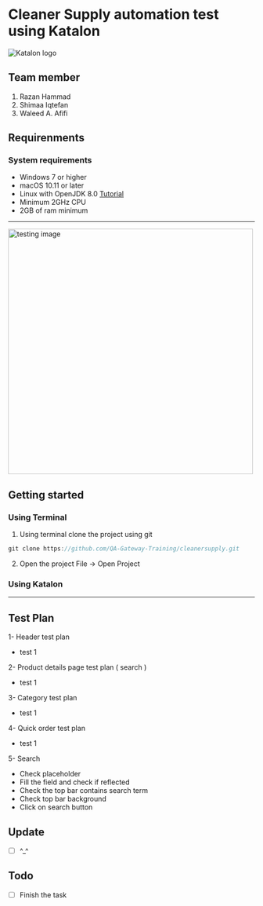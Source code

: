 
# Cleaner Supply automation test using Katalon
![Katalon logo](https://testautomationresources.com/wp-content/uploads/2020/08/Katalon-Studio.png)

## Team member
1. Razan Hammad
2. Shimaa Iqtefan
3. Waleed A. Afifi

## Requirenments
### System requirements
- Windows 7 or higher
- macOS 10.11 or later
- Linux with OpenJDK 8.0 [Tutorial](https://docs.katalon.com/katalon-studio/docs/katalon-studio-gui-beta-for-linux.html#install-katalon-studio-for-linux)
- Minimum 2GHz CPU
- 2GB of ram minimum

---

<img src="https://apptest.ai/wp-content/uploads/2019/08/ai_testbot_v2.1ca83181.gif" alt="testing image" width="500"/>

## Getting started

### Using Terminal
1. Using terminal clone the project using git
```Java
git clone https://github.com/QA-Gateway-Training/cleanersupply.git
```
2. Open the project File -> Open Project

### Using Katalon

---

## Test Plan

1- Header test plan
  - test 1

2- Product details page test plan ( search )
  - test 1

3- Category test plan
  - test 1

4- Quick order test plan
  - test 1
  
5- Search
  - Check placeholder
  - Fill the field and check if reflected
  - Check the top bar contains search term
  - Check top bar background
  - Click on search button
   
## Update
- [ ] ^_^

## Todo
- [ ] Finish the task